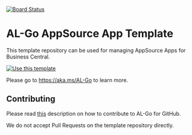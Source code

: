 [![Board Status](https://visualberinger.visualstudio.com/e0ee6ce1-0637-48dc-8a62-870176538065/9da5835e-5fd1-4549-81fb-b2d2750514d1/_apis/work/boardbadge/f9b7a76f-7e95-46d9-93d5-2c18783ec370)](https://visualberinger.visualstudio.com/e0ee6ce1-0637-48dc-8a62-870176538065/_boards/board/t/9da5835e-5fd1-4549-81fb-b2d2750514d1/Microsoft.RequirementCategory)
# AL-Go AppSource App Template

This template repository can be used for managing AppSource Apps for Business Central.

[![Use this template](https://github.com/microsoft/AL-Go/assets/10775043/ca1ecc85-2fd3-4ab5-a866-bd2e7e80259d)](https://github.com/new?template_name=AL-Go-AppSource&template_owner=microsoft)

Please go to https://aka.ms/AL-Go to learn more.

## Contributing

Please read [this](https://github.com/microsoft/AL-Go/blob/main/Scenarios/Contribute.md) description on how to contribute to AL-Go for GitHub.

We do not accept Pull Requests on the template repository directly.
